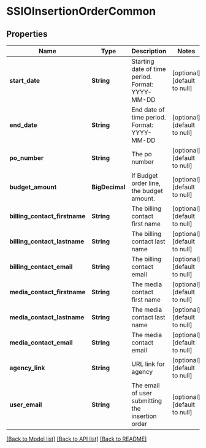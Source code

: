 # SSIOInsertionOrderCommon
## Properties

| Name | Type | Description | Notes |
|------------ | ------------- | ------------- | -------------|
| **start\_date** | **String** | Starting date of time period. Format: YYYY-MM-DD | [optional] [default to null] |
| **end\_date** | **String** | End date of time period. Format: YYYY-MM-DD | [optional] [default to null] |
| **po\_number** | **String** | The po number | [optional] [default to null] |
| **budget\_amount** | **BigDecimal** | If Budget order line, the budget amount. | [optional] [default to null] |
| **billing\_contact\_firstname** | **String** | The billing contact first name | [optional] [default to null] |
| **billing\_contact\_lastname** | **String** | The billing contact last name | [optional] [default to null] |
| **billing\_contact\_email** | **String** | The billing contact email | [optional] [default to null] |
| **media\_contact\_firstname** | **String** | The media contact first name | [optional] [default to null] |
| **media\_contact\_lastname** | **String** | The media contact last name | [optional] [default to null] |
| **media\_contact\_email** | **String** | The media contact email | [optional] [default to null] |
| **agency\_link** | **String** | URL link for agency | [optional] [default to null] |
| **user\_email** | **String** | The email of user submitting the insertion order | [optional] [default to null] |

[[Back to Model list]](../README.md#documentation-for-models) [[Back to API list]](../README.md#documentation-for-api-endpoints) [[Back to README]](../README.md)

